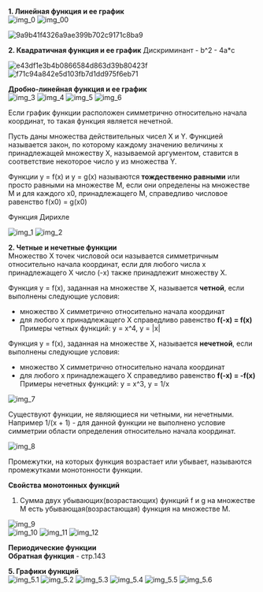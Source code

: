 **1. Линейная функция и ее график**  
![img_0](https://user-images.githubusercontent.com/35499834/47176498-074c9200-d316-11e8-9d87-99f28d4be71c.png)
![img_00](https://user-images.githubusercontent.com/35499834/47176683-7f1abc80-d316-11e8-8052-3f74ac4d329f.png)

![9a9b41f4326a9ae399b702c9171c8ba9](https://user-images.githubusercontent.com/35499834/47176814-d4ef6480-d316-11e8-83d8-813fa15d2cef.png)  

**2. Квадратичная функция и ее график**
Дискриминант - b^2 - 4a*c  

![e43df1e3b4b0866584d863d39b80423f](https://user-images.githubusercontent.com/35499834/47182328-6a91f080-d325-11e8-8f1b-f6574788ebfb.png)
![f71c94a842e5d103fb7d1dd975f6eb71](https://user-images.githubusercontent.com/35499834/47182349-7b426680-d325-11e8-94ff-2ad7bbefca82.png)

**Дробно-линейная функция и ее график**  
![img_3](https://user-images.githubusercontent.com/35499834/47255953-74783880-d478-11e8-8e6c-54b83bc8fe00.png)
![img_4](https://user-images.githubusercontent.com/35499834/47255958-83f78180-d478-11e8-8479-379ba2f105d4.png)
![img_5](https://user-images.githubusercontent.com/35499834/47255961-91147080-d478-11e8-96cb-8a13410a2828.png)
![img_6](https://user-images.githubusercontent.com/35499834/47255963-9e315f80-d478-11e8-841b-094bf5a81990.png)

Если график функции расположен симметрично относительно начала координат, то такая функция является нечетной.  

Пусть даны множества действительных чисел X и Y. Функцией называется закон, по которому каждому значению величины x принадлежащей множеству X, называемой аргументом, ставится в соответствие некоторое число y из множества Y.  

Функции y = f(x) и y = g(x) называются **тождественно равными** или просто равными на множестве М, если они определены на множестве М и для каждого х0, принадлежащего М, справедливо числовое равенство f(x0) = g(x0)  

Функция Дирихле

![img_1](https://user-images.githubusercontent.com/35499834/47256300-f7e85880-d47d-11e8-8e19-9618e31a0dd2.png)
![img_2](https://user-images.githubusercontent.com/35499834/46583077-4b57b100-ca51-11e8-80f1-d46c6cc64919.png)  

**2. Четные и нечетные функции**  
Множество Х точек числовой оси называется симметричным относительно начала координат, если для любого числа x принадлежащего X число (-x) также принадлежит множеству X.  

Функция y = f(x), заданная на множестве X, называется **четной**, если выполнены следующие условия:  
 - множество Х симметрично относительно начала координат
 - для любого х принадлежащего Х справедливо равенство **f(-x) = f(x)**  
Примеры четных функций: y = x^4, y = |x|

Функция y = f(x), заданная на множестве X, называется **нечетной**, если выполнены следующие условия:  
 - множество Х симметрично относительно начала координат
 - для любого х принадлежащего Х справедливо равенство **f(-x) = -f(x)**  
Примеры нечетных функций: y = x^3, y = 1/x  

![img_7](https://user-images.githubusercontent.com/35499834/47268404-d73d0300-d550-11e8-96f8-758e7bcc10a1.png)

Существуют функции, не являющиеся ни четными, ни нечетными. Например 1/(x + 1) - для данной функции не выполнено условие симметрии области определения относительно начала координат.  

![img_8](https://user-images.githubusercontent.com/35499834/47268466-cd67cf80-d551-11e8-8dc0-7189cb3a64e1.png)

Промежутки, на которых функция возрастает или убывает, называются промежутками монотонности функции.  

**Свойства монотонных функций**  
1. Сумма двух убывающих(возрастающих) функций f и g на множестве M есть убывающая(возрастающая) функция на множестве M.

![img_9](https://user-images.githubusercontent.com/35499834/47268560-e2912e00-d552-11e8-9d78-105b868e6762.png)  
![img_10](https://user-images.githubusercontent.com/35499834/47268599-2dab4100-d553-11e8-906c-a16c862c3e42.png)
![img_11](https://user-images.githubusercontent.com/35499834/47268760-2edd6d80-d555-11e8-9717-054fadd703ca.png)
![img_12](https://user-images.githubusercontent.com/35499834/47268765-3c92f300-d555-11e8-86ad-831dd6e6b31c.png)

**Периодические функции**  
**Обратная функция** - стр.143  

**5. Графики функций**  
![img_5.1](https://user-images.githubusercontent.com/35499834/47270101-078f9c00-d567-11e8-8bde-7e8f1b48f076.png)
![img_5.2](https://user-images.githubusercontent.com/35499834/47270107-1b3b0280-d567-11e8-8010-038aa91982d0.png)
![img_5.3](https://user-images.githubusercontent.com/35499834/47270112-29891e80-d567-11e8-870f-d9dc14460aef.png)
![img_5.4](https://user-images.githubusercontent.com/35499834/47270118-37d73a80-d567-11e8-8b11-2bc07b75a0a8.png)
![img_5.5](https://user-images.githubusercontent.com/35499834/47270129-4aea0a80-d567-11e8-9df1-05324fb34dd4.png)
![img_5.6](https://user-images.githubusercontent.com/35499834/47270134-59d0bd00-d567-11e8-8b24-c1b09ab3f241.png)
